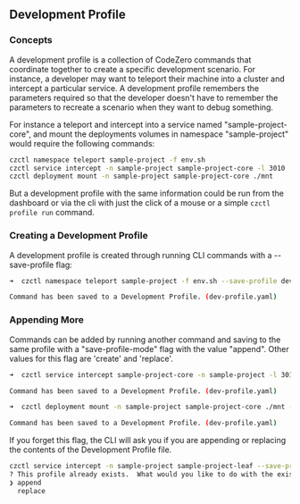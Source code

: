 ## Development Profile

### Concepts

A development profile is a collection of CodeZero commands that coordinate together to create a specific development scenario.
For instance, a developer may want to teleport their machine into a cluster and intercept a particular service.
A development profile remembers the parameters required so that the developer doesn't have to remember the parameters
to recreate a scenario when they want to debug something.

For instance a teleport and intercept into a service named "sample-project-core", and mount the deployments volumes
in namespace "sample-project" would require the following commands:

```bash
czctl namespace teleport sample-project -f env.sh
czctl service intercept -n sample-project sample-project-core -l 3010
czctl deployment mount -n sample-project sample-project-core ./mnt
```

But a development profile with the same information could be run from the dashboard or via the cli with just the click of
a mouse or a simple `czctl profile run` command.

### Creating a Development Profile

A development profile is created through running CLI commands with a --save-profile flag:

```bash
➜  czctl namespace teleport sample-project -f env.sh --save-profile dev-profile.yaml

Command has been saved to a Development Profile. (dev-profile.yaml)
```

### Appending More

Commands can be added by running another command and saving to the same profile with a "save-profile-mode" flag
with the value "append". Other values for this flag are 'create' and 'replace'.

```bash
➜  czctl service intercept sample-project-core -n sample-project -l 3010 --save-profile dev-profile.yaml --save-profile-mode append

Command has been saved to a Development Profile. (dev-profile.yaml)

➜  czctl deployment mount -n sample-project sample-project-core ./mnt --save-profile dev-profile.yaml --save-profile-mode append

Command has been saved to a Development Profile. (dev-profile.yaml)
```

If you forget this flag, the CLI will ask you if you are
appending or replacing the contents of the Development Profile file.

```bash
czctl service intercept -n sample-project sample-project-leaf --save-profile dev-profile.yaml
? This profile already exists.  What would you like to do with the existing profile? (Use arrow keys)
❯ append
  replace
```
